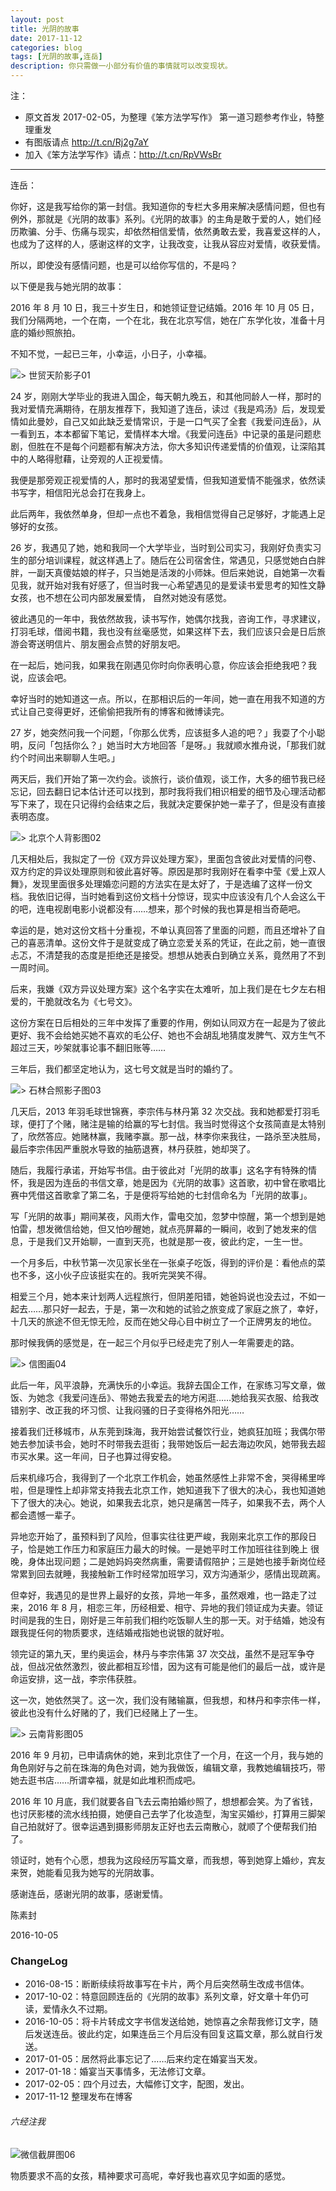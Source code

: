 ```yaml
---
layout: post
title: 光阴的故事
date: 2017-11-12
categories: blog
tags: [光阴的故事,连岳]
description: 你只需做一小部分有价值的事情就可以改变现状。
---
```


注：

* 原文首发 2017-02-05，为整理《笨方法学写作》 第一道习题参考作业，特整理重发
* 有图版请点 http://t.cn/Rj2g7aY
* 加入《笨方法学写作》请点：http://t.cn/RpVWsBr

----

连岳：

你好，这是我写给你的第一封信。我知道你的专栏大多用来解决感情问题，但也有例外，那就是《光阴的故事》系列。《光阴的故事》的主角是敢于爱的人，她们经历欺骗、分手、伤痛与现实，却依然相信爱情，依然勇敢去爱，我喜爱这样的人，也成为了这样的人，感谢这样的文字，让我改变，让我从容应对爱情，收获爱情。

所以，即使没有感情问题，也是可以给你写信的，不是吗？

以下便是我与她光阴的故事：

2016 年 8 月 10 日，我三十岁生日，和她领证登记结婚。2016 年 10 月 05 日，我们分隔两地，一个在南，一个在北，我在北京写信，她在广东学化妆，准备十月底的婚纱照旅拍。

不知不觉，一起已三年，小幸运，小日子，小幸福。

![> 世贸天阶影子01](https://mmbiz.qlogo.cn/mmbiz_jpg/HRoY0QT1Giaar9EzO21iaF0Mcq1baUxUf4EXfKiaRvSS8pe44pOibDrjk68EYDweFhXbc8SR4VxMn44jgJMyBVRxSQ/0?wx_fmt=jpeg)

24 岁，刚刚大学毕业的我进入国企，每天朝九晚五，和其他同龄人一样，那时的我对爱情充满期待，在朋友推荐下，我知道了连岳，读过《我是鸡汤》后，发现爱情如此曼妙，自己又如此缺乏爱情常识，于是一口气买了全套《我爱问连岳》，从一看到五，本本都留下笔记，爱情样本大增。《我爱问连岳》中记录的虽是问题悲剧，但胜在不是每个问题都有解决方法，你大多知识传递爱情的价值观，让深陷其中的人略得慰藉，让旁观的人正视爱情。

我便是那旁观正视爱情的人，那时的我渴望爱情，但我知道爱情不能强求，依然读书写字，相信阳光总会打在我身上。

此后两年，我依然单身，但却一点也不着急，我相信觉得自己足够好，才能遇上足够好的女孩。

 26 岁，我遇见了她，她和我同一个大学毕业，当时到公司实习，我刚好负责实习生的部分培训课程，就这样遇上了。随后在公司宿舍住，常遇见，只感觉她白白胖胖，一副天真傻姑娘的样子，只当她是活泼的小师妹。但后来她说，自她第一次看见我，就开始对我有好感了，但当时我一心希望遇见的是爱读书爱思考的知性文静女孩，也不想在公司内部发展爱情， 自然对她没有感觉。

彼此遇见的一年中，我依然故我，读书写作，她偶尔找我，咨询工作，寻求建议，打羽毛球，借阅书籍，我也没有丝毫感觉，如果这样下去，我们应该只会是日后旅游会寄送明信片、朋友圈会点赞的好朋友吧。

在一起后，她问我，如果我在刚遇见你时向你表明心意，你应该会拒绝我吧？我说，应该会吧。

幸好当时的她知道这一点。所以，在那相识后的一年间，她一直在用我不知道的方式让自己变得更好，还偷偷把我所有的博客和微博读完。

27 岁，她突然问我一个问题，「你那么优秀，应该挺多人追的吧？」我耍了个小聪明，反问「包括你么？」她当时大方地回答「是呀。」我就顺水推舟说，「那我们就约个时间出来聊聊人生吧。」

两天后，我们开始了第一次约会。谈旅行，谈价值观，谈工作，大多的细节我已经忘记，回去翻日记本估计还可以找到，那时我将我们相识相爱的细节及心理活动都写下来了，现在只记得约会结束之后，我就决定要保护她一辈子了，但是没有直接表明态度。

![> 北京个人背影图02](https://mmbiz.qlogo.cn/mmbiz_jpg/HRoY0QT1Giaar9EzO21iaF0Mcq1baUxUf44vCLVmrpBsNNTpM68ewVwHm0InU3siaJ8w82c0Aiaiahm8zwJLniaI5vsg/0?wx_fmt=jpeg)

几天相处后，我拟定了一份《双方异议处理方案》，里面包含彼此对爱情的问卷、双方约定的异议处理原则和彼此喜好等。原因是那时我刚好在看李中莹《爱上双人舞》，发现里面很多处理婚恋问题的方法实在是太好了，于是选编了这样一份文档。我依旧记得，当时她看到这份文档十分惊讶，现实中应该没有几个人会这么干的吧，连电视剧电影小说都没有……想来，那个时候的我也算是相当奇葩吧。

幸运的是，她对这份文档十分重视，不单认真回答了里面的问题，而且还增补了自己的喜恶清单。这份文件于是就变成了确立恋爱关系的凭证，在此之前，她一直很忐忑，不清楚我的态度是拒绝还是接受。想想从她表白到确立关系，竟然用了不到一周时间。

后来，我嫌《双方异议处理方案》这个名字实在太难听，加上我们是在七夕左右相爱的，干脆就改名为《七号文》。

这份方案在日后相处的三年中发挥了重要的作用，例如认同双方在一起是为了彼此更好、我不会给她买她不喜欢的毛公仔、她也不会胡乱地猜度发脾气、双方生气不超过三天，吵架就事论事不翻旧账等……

三年后，我们都坚定地认为，这七号文就是当时的婚约了。

![> 石林合照影子图03](https://mmbiz.qlogo.cn/mmbiz_jpg/HRoY0QT1Giaar9EzO21iaF0Mcq1baUxUf4zL1ox68Aiap4ASqpjlNWwJiaZzK5xwOtZDe4fT6qPFPmY3Mnt9Omcxcg/0?wx_fmt=jpeg)

几天后，2013 年羽毛球世锦赛，李宗伟与林丹第 32 次交战。我和她都爱打羽毛球，便打了个赌，赌注是输的给赢的写七封信。我当时觉得这个女孩简直是太特别了，欣然答应。她赌林赢，我赌李赢。那一战，林李你来我往，一路杀至决胜局，最后李宗伟因严重脱水导致的抽筋退赛，林丹获胜，她却哭了。

随后，我履行承诺，开始写书信。由于彼此对「光阴的故事」这名字有特殊的情怀，我是因为连岳的书信文章，她是因为《光阴的故事》这首歌，初中曾在歌唱比赛中凭借这首歌拿了第二名，于是便将写给她的七封信命名为「光阴的故事」。

写「光阴的故事」期间某夜，风雨大作，雷电交加，忽梦中惊醒，第一个想到是她怕雷，想发微信给她，但又怕吵醒她，就点亮屏幕的一瞬间，收到了她发来的信息，于是我们又开始聊，一直到天亮，也就是那一夜，彼此约定，一生一世。

一个月多后，中秋节第一次见家长坐在一张桌子吃饭，得到的评价是：看他点的菜也不多，这小伙子应该挺实在的。我听完哭笑不得。

相爱三个月，她本来计划两人远程旅行，但阴差阳错，她爸妈说也没去过，不如一起去……那只好一起去，于是，第一次和她的试验之旅变成了家庭之旅了，幸好，十几天的旅途不但无惊无险，反而在她父母心目中树立了一个正牌男友的地位。

那时候我俩的感觉是，在一起三个月似乎已经走完了别人一年需要走的路。

![> 信图画04](https://mmbiz.qlogo.cn/mmbiz_jpg/HRoY0QT1Giaar9EzO21iaF0Mcq1baUxUf43N6sr40NUmhW9jHwEHYhYiazC51FcJ1Qr4U7ZUiaaZy4BK1fIFXEibyXQ/0?wx_fmt=jpeg)

此后一年，风平浪静，充满快乐的小幸运。我辞去国企工作，在家练习写文章，做饭、为她念《我爱问连岳》、带她去我爱去的地方闲逛……她给我买衣服、给我改错别字、改正我的坏习惯、让我闷骚的日子变得格外阳光……

接着我们迁移城市，从东莞到珠海，我开始尝试餐饮行业，她疯狂加班；我偶尔带她去参加读书会，她时不时带我去逛街；我带她饭后一起去海边吹风，她带我去超市买水果。这一年间，日子也算过得安稳。

后来机缘巧合，我得到了一个北京工作机会，她虽然感性上非常不舍，哭得稀里哗啦，但是理性上却非常支持我去北京工作，她知道我下了很大的决心，我也知道她下了很大的决心。她说，如果我去北京，她只是痛苦一阵子，如果我不去，两个人都会遗憾一辈子。

异地恋开始了，虽预料到了风险，但事实往往更严峻，我刚来北京工作的那段日子，恰是她工作压力和家庭压力最大的时候。一是她平时工作加班往往到晚上 很晚，身体出现问题；二是她妈妈突然病重，需要请假陪护；三是她也接手新岗位经常累到回去就睡，我接触新工作时经常加班学习，双方沟通渐少，感情出现疏离。

但幸好，我遇见的是世界上最好的女孩，异地一年多，虽然艰难，也一路走了过来，2016 年 8 月，相恋三年，历经相爱、相守、异地的我们领证成为夫妻。领证时间是我的生日，刚好是三年前我们相约吃饭聊人生的那一天。对于结婚，她没有跟我提任何的物质要求，连结婚戒指她也说银的就好啦。

领完证的第九天，里约奥运会，林丹与李宗伟第 37 次交战，虽然不是冠军争夺战，但战况依然激烈，彼此都相互珍惜，因为这有可能是他们的最后一战，或许是命运安排，这一战，李宗伟获胜。

这一次，她依然哭了。这一次，我们没有赌输赢，但我想，和林丹和李宗伟一样，彼此也没有什么好赌的了，我们已经赌上了一生。

![> 云南背影图05](https://mmbiz.qlogo.cn/mmbiz_jpg/HRoY0QT1Giaar9EzO21iaF0Mcq1baUxUf4xsibG6TZD4kFrokom4AiaKj6GpJu1IVkXPeRRWWFLIzf3icJot1z4UOtQ/0?wx_fmt=jpeg)

2016 年 9 月初，已申请病休的她，来到北京住了一个月，在这一个月，我与她的角色刚好与之前在珠海的角色对调，她为我做饭，编辑文章，我教她编辑技巧，带她去逛书店……所谓幸福，就是如此堆积而成吧。

2016 年 10 月底，我们就要各自飞去云南拍婚纱照了，想想都会笑。为了省钱，也讨厌影楼的流水线拍摄，她便自己去学了化妆造型，淘宝买婚纱，打算用三脚架自己拍就好了。很幸运遇到摄影师朋友正好也去云南散心，就顺了个便帮我们拍了。

领证时，她有个心愿，想我为这段经历写篇文章，而我想，等到她穿上婚纱，宾友来贺，她能看见我为她写的光阴故事。

感谢连岳，感谢光阴的故事，感谢爱情。

陈素封

2016-10-05


### ChangeLog

- 2016-08-15：断断续续将故事写在卡片，两个月后突然萌生改成书信体。
- 2017-10-02：特意回顾连岳的《光阴的故事》系列文章，好文章十年仍可读，爱情永久不过期。
- 2016-10-05：将卡片转成文字书信发送给她，她惊喜之余帮我修订文字，随后发送连岳。彼此约定，如果连岳三个月后没有回复这篇文章，那么就自行发送。
- 2017-01-05：居然将此事忘记了……后来约定在婚宴当天发。
- 2017-01-18：婚宴当天事情多，无法修订文章。
- 2017-02-05：四个月过去，大幅修订文字，配图，发出。
- 2017-11-12 整理发布在博客




###### 六经注我

![微信截屏图06](https://mmbiz.qlogo.cn/mmbiz_jpg/HRoY0QT1Giaar9EzO21iaF0Mcq1baUxUf491ibUaCic2yjpmZwvib57RQfuG7PQXTuQPpr0NVvxukonIQhebKkpZicPw/0?wx_fmt=jpeg)

物质要求不高的女孩，精神要求可高呢，幸好我也喜欢见字如面的感觉。




